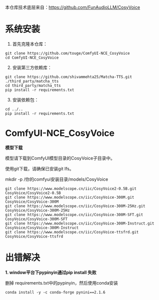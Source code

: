 本仓库技术底层来自：https://github.com/FunAudioLLM/CosyVoice

# 系统安装

1. 首先克隆本仓库：
```
git clone https://github.com/touge/ComfyUI-NCE_CosyVoice
cd ComfyUI-NCE_CosyVoice
```

2. 安装第三方依赖库：
```
git clone https://github.com/shivammehta25/Matcha-TTS.git ./third_party/matcha_tts
cd third_party/matcha_tts
pip install -r requirements.txt
```

3. 安装依赖包：
```
cd ../..
pip install -r requirements.txt
```

# ComfyUI-NCE_CosyVoice

**模型下载**

模型请下载到ComfyUI模型目录的CosyVoice子目录中。

使用git下载，请确保已安装git lfs。

mkdir -p /你的comfyui安装目录/models/CosyVoice

```
git clone https://www.modelscope.cn/iic/CosyVoice2-0.5B.git CosyVoice/CosyVoice2-0.5B
git clone https://www.modelscope.cn/iic/CosyVoice-300M.git CosyVoice/CosyVoice-300M
git clone https://www.modelscope.cn/iic/CosyVoice-300M-25Hz.git CosyVoice/CosyVoice-300M-25Hz
git clone https://www.modelscope.cn/iic/CosyVoice-300M-SFT.git CosyVoice/CosyVoice-300M-SFT
git clone https://www.modelscope.cn/iic/CosyVoice-300M-Instruct.git CosyVoice/CosyVoice-300M-Instruct
git clone https://www.modelscope.cn/iic/CosyVoice-ttsfrd.git CosyVoice/CosyVoice-ttsfrd
```

# 出错解决

**1. window平台下pypinyin通过pip install 失败**

删掉 requirements.txt中的pypinyin，然后使用conda安装

```
conda install -y -c conda-forge pynini==2.1.6
```
